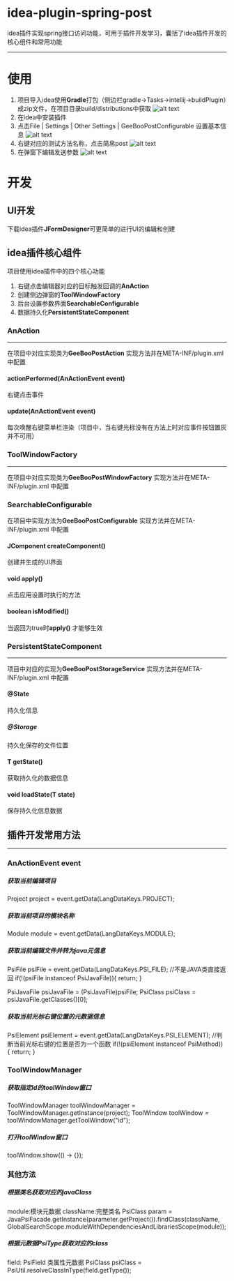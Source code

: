 # idea-plugin-spring-post
idea插件实现spring接口访问功能，可用于插件开发学习，囊括了idea插件开发的核心组件和常用功能
___
# 使用

1. 项目导入idea使用**Gradle**打包（侧边栏gradle->Tasks->intellij->buildPlugin）成zip文件，在项目目录build/distributions中获取
![alt text](/images/build.png)
2. 在idea中安装插件
3. 点击File | Settings | Other Settings | GeeBooPostConfigurable 设置基本信息
![alt text](/images/set.png)
4. 右键对应的测试方法名称，点击简帛post
![alt text](/images/action.png)
5. 在弹窗下编辑发送参数
![alt text](/images/toolWindow.png)

# 开发
## UI开发
下载idea插件**JFormDesigner**可更简单的进行UI的编辑和创建
## idea插件核心组件
项目使用idea插件中的四个核心功能

1. 右键点击编辑器对应的目标触发回调的**AnAction**
2. 创建侧边弹窗的**ToolWindowFactory**
3. 后台设置参数界面**SearchableConfigurable**
4. 数据持久化**PersistentStateComponent**

### AnAction
___
在项目中对应实现类为**GeeBooPostAction** 实现方法并在META-INF/plugin.xml 中配置
#### actionPerformed(AnActionEvent event)
右键点击事件
#### update(AnActionEvent event)
每次唤醒右键菜单栏渲染（项目中，当右键光标没有在方法上时对应事件按钮置灰并不可用）

### ToolWindowFactory
___
在项目中对应实现类为**GeeBooPostWindowFactory** 实现方法并在META-INF/plugin.xml 中配置

### SearchableConfigurable
在项目中实现方法为**GeeBooPostConfigurable** 实现方法并在META-INF/plugin.xml 中配置
#### JComponent createComponent()
创建并生成的UI界面
#### void apply()
点击应用设置时执行的方法
#### boolean isModified()
当返回为true时**apply()** 才能够生效

### PersistentStateComponent
___
项目中对应的实现为**GeeBooPostStorageService** 实现方法并在META-INF/plugin.xml 中配置
#### @State
持久化信息
##### @Storage
持久化保存的文件位置
#### T  getState()
获取持久化的数据信息
#### void loadState(T state)
保存持久化信息数据

## 插件开发常用方法
___
### AnActionEvent event
##### 获取当前编辑项目
Project project = event.getData(LangDataKeys.PROJECT);

##### 获取当前项目的模块名称
Module module = event.getData(LangDataKeys.MODULE);

##### 获取当前编辑文件并转为java元信息
PsiFile psiFile = event.getData(LangDataKeys.PSI_FILE);
//不是JAVA类直接返回
  if(!(psiFile instanceof  PsiJavaFile)){
    return;
   }

PsiJavaFile psiJavaFile = (PsiJavaFile)psiFile;
PsiClass psiClass = psiJavaFile.getClasses()[0];
##### 获取当前光标右键位置的元数据信息
PsiElement psiElement = event.getData(LangDataKeys.PSI_ELEMENT);
//判断当前光标右键的位置是否为一个函数
if(!(psiElement instanceof PsiMethod)) {
            return;
}
### ToolWindowManager
##### 获取指定id的toolWindow窗口
ToolWindowManager toolWindowManager = ToolWindowManager.getInstance(project);
ToolWindow toolWindow = toolWindowManager.getToolWindow("id");
##### 打开toolWindow窗口
toolWindow.show(() -> {});

### 其他方法
##### 根据类名获取对应的javaClass
module:模块元数据 className:完整类名 
PsiClass param = JavaPsiFacade.getInstance(parameter.getProject()).findClass(className, GlobalSearchScope.moduleWithDependenciesAndLibrariesScope(module));
##### 根据元数据PsiType获取对应的class
field: PsiField 类属性元数据 
PsiClass psiClass = PsiUtil.resolveClassInType(field.getType());



